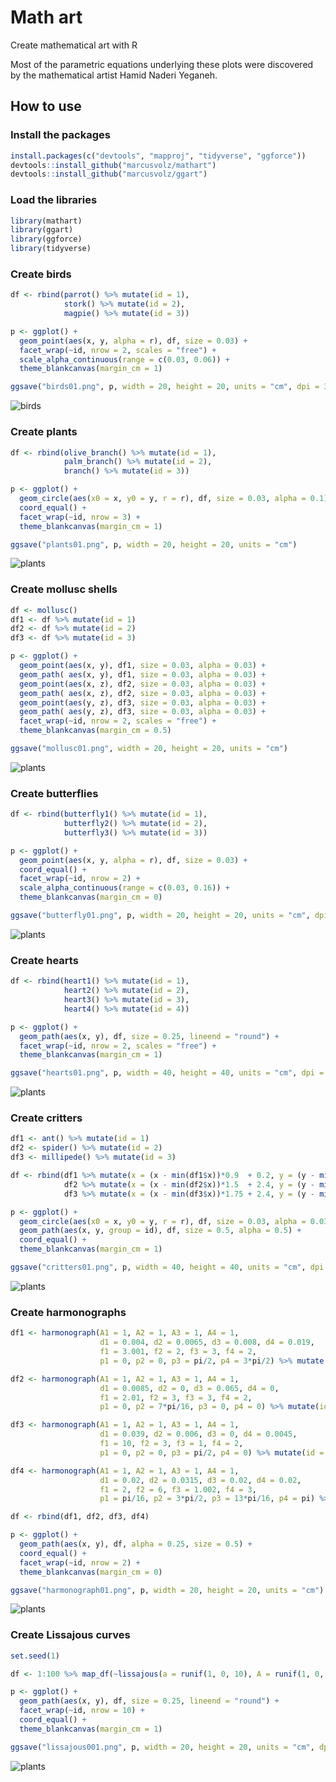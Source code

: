 # Math art

Create mathematical art with R

Most of the parametric equations underlying these plots were discovered by the mathematical artist Hamid Naderi Yeganeh.

## How to use

### Install the packages

```R
install.packages(c("devtools", "mapproj", "tidyverse", "ggforce"))
devtools::install_github("marcusvolz/mathart")
devtools::install_github("marcusvolz/ggart")
```

### Load the libraries

```R
library(mathart)
library(ggart)
library(ggforce)
library(tidyverse)
```

### Create birds

```R
df <- rbind(parrot() %>% mutate(id = 1),
            stork() %>% mutate(id = 2),
            magpie() %>% mutate(id = 3))

p <- ggplot() +
  geom_point(aes(x, y, alpha = r), df, size = 0.03) +
  facet_wrap(~id, nrow = 2, scales = "free") +
  scale_alpha_continuous(range = c(0.03, 0.06)) +
  theme_blankcanvas(margin_cm = 1)

ggsave("birds01.png", p, width = 20, height = 20, units = "cm", dpi = 300)
```

![birds](https://github.com/marcusvolz/mathart/blob/master/plots/birds01.png "Birds")
### Create plants

```R
df <- rbind(olive_branch() %>% mutate(id = 1),
            palm_branch() %>% mutate(id = 2),
            branch() %>% mutate(id = 3))

p <- ggplot() +
  geom_circle(aes(x0 = x, y0 = y, r = r), df, size = 0.03, alpha = 0.1) +
  coord_equal() +
  facet_wrap(~id, nrow = 3) +
  theme_blankcanvas(margin_cm = 1)

ggsave("plants01.png", p, width = 20, height = 20, units = "cm")
```

![plants](https://github.com/marcusvolz/mathart/blob/master/plots/plants01.png "Plants")

### Create mollusc shells

```R
df <- mollusc()
df1 <- df %>% mutate(id = 1)
df2 <- df %>% mutate(id = 2)
df3 <- df %>% mutate(id = 3)

p <- ggplot() +
  geom_point(aes(x, y), df1, size = 0.03, alpha = 0.03) +
  geom_path( aes(x, y), df1, size = 0.03, alpha = 0.03) +
  geom_point(aes(x, z), df2, size = 0.03, alpha = 0.03) +
  geom_path( aes(x, z), df2, size = 0.03, alpha = 0.03) +
  geom_point(aes(y, z), df3, size = 0.03, alpha = 0.03) +
  geom_path( aes(y, z), df3, size = 0.03, alpha = 0.03) +
  facet_wrap(~id, nrow = 2, scales = "free") +
  theme_blankcanvas(margin_cm = 0.5)

ggsave("mollusc01.png", width = 20, height = 20, units = "cm")
```

![plants](https://github.com/marcusvolz/mathart/blob/master/plots/mollusc01.png "Mollusc shells")

### Create butterflies

```R
df <- rbind(butterfly1() %>% mutate(id = 1),
            butterfly2() %>% mutate(id = 2),
            butterfly3() %>% mutate(id = 3))

p <- ggplot() +
  geom_point(aes(x, y, alpha = r), df, size = 0.03) +
  coord_equal() +
  facet_wrap(~id, nrow = 2) +
  scale_alpha_continuous(range = c(0.03, 0.16)) +
  theme_blankcanvas(margin_cm = 0)

ggsave("butterfly01.png", p, width = 20, height = 20, units = "cm", dpi = 720)
```

![plants](https://github.com/marcusvolz/mathart/blob/master/plots/butterfly01.png "Butterflies")

### Create hearts

```R
df <- rbind(heart1() %>% mutate(id = 1),
            heart2() %>% mutate(id = 2),
            heart3() %>% mutate(id = 3),
            heart4() %>% mutate(id = 4))

p <- ggplot() +
  geom_path(aes(x, y), df, size = 0.25, lineend = "round") +
  facet_wrap(~id, nrow = 2, scales = "free") +
  theme_blankcanvas(margin_cm = 1)

ggsave("hearts01.png", p, width = 40, height = 40, units = "cm", dpi = 300)

```

![plants](https://github.com/marcusvolz/mathart/blob/master/plots/hearts01.png "Hearts")

### Create critters

```R
df1 <- ant() %>% mutate(id = 1)
df2 <- spider() %>% mutate(id = 2)
df3 <- millipede() %>% mutate(id = 3)

df <- rbind(df1 %>% mutate(x = (x - min(df1$x))*0.9  + 0.2, y = (y - min(df1$y))*0.9 + 1, r = r * 0.75),
            df2 %>% mutate(x = (x - min(df2$x))*1.5  + 2.4, y = (y - min(df2$y))*1.5 + 2.2),
            df3 %>% mutate(x = (x - min(df3$x))*1.75 + 2.4, y = (y - min(df3$y))*1.75))

p <- ggplot() +
  geom_circle(aes(x0 = x, y0 = y, r = r), df, size = 0.03, alpha = 0.03, n = 100) +
  geom_path(aes(x, y, group = id), df, size = 0.5, alpha = 0.5) +
  coord_equal() +
  theme_blankcanvas(margin_cm = 1)

ggsave("critters01.png", p, width = 40, height = 40, units = "cm", dpi = 300)
```

![plants](https://github.com/marcusvolz/mathart/blob/master/plots/critters01.png "Critters")
### Create harmonographs

```R
df1 <- harmonograph(A1 = 1, A2 = 1, A3 = 1, A4 = 1,
                    d1 = 0.004, d2 = 0.0065, d3 = 0.008, d4 = 0.019,
                    f1 = 3.001, f2 = 2, f3 = 3, f4 = 2,
                    p1 = 0, p2 = 0, p3 = pi/2, p4 = 3*pi/2) %>% mutate(id = 1)

df2 <- harmonograph(A1 = 1, A2 = 1, A3 = 1, A4 = 1,
                    d1 = 0.0085, d2 = 0, d3 = 0.065, d4 = 0,
                    f1 = 2.01, f2 = 3, f3 = 3, f4 = 2,
                    p1 = 0, p2 = 7*pi/16, p3 = 0, p4 = 0) %>% mutate(id = 2)

df3 <- harmonograph(A1 = 1, A2 = 1, A3 = 1, A4 = 1,
                    d1 = 0.039, d2 = 0.006, d3 = 0, d4 = 0.0045,
                    f1 = 10, f2 = 3, f3 = 1, f4 = 2,
                    p1 = 0, p2 = 0, p3 = pi/2, p4 = 0) %>% mutate(id = 3)

df4 <- harmonograph(A1 = 1, A2 = 1, A3 = 1, A4 = 1,
                    d1 = 0.02, d2 = 0.0315, d3 = 0.02, d4 = 0.02,
                    f1 = 2, f2 = 6, f3 = 1.002, f4 = 3,
                    p1 = pi/16, p2 = 3*pi/2, p3 = 13*pi/16, p4 = pi) %>% mutate(id = 4)

df <- rbind(df1, df2, df3, df4)

p <- ggplot() +
  geom_path(aes(x, y), df, alpha = 0.25, size = 0.5) +
  coord_equal() +
  facet_wrap(~id, nrow = 2) +
  theme_blankcanvas(margin_cm = 0)

ggsave("harmonograph01.png", p, width = 20, height = 20, units = "cm")
```

![plants](https://github.com/marcusvolz/mathart/blob/master/plots/harmonograph01.png "Harmonograph")
### Create Lissajous curves

```R
set.seed(1)

df <- 1:100 %>% map_df(~lissajous(a = runif(1, 0, 10), A = runif(1, 0, 1)), .id = "id")

p <- ggplot() +
  geom_path(aes(x, y), df, size = 0.25, lineend = "round") +
  facet_wrap(~id, nrow = 10) +
  coord_equal() +
  theme_blankcanvas(margin_cm = 1)

ggsave("lissajous001.png", p, width = 20, height = 20, units = "cm", dpi = 300)
```

![plants](https://github.com/marcusvolz/mathart/blob/master/plots/lissajous01.png "Lissajous")
